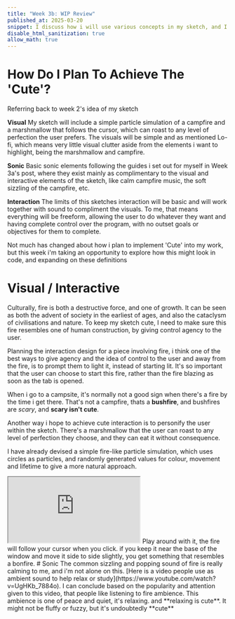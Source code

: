 ```yaml
---
title: "Week 3b: WIP Review"
published_at: 2025-03-20
snippet: I discuss how i will use various concepts in my sketch, and I discuss my current progress
disable_html_sanitization: true
allow_math: true
---
```

# How Do I Plan To Achieve The 'Cute'?
Referring back to week 2's idea of my sketch

**Visual**
My sketch will include a simple particle simulation of a campfire and a marshmallow that follows the cursor, which can roast to any level of perfection the user prefers. The visuals will be simple and as mentioned Lo-fi, which means very little visual clutter aside from the elements i want to highlight, being the marshmallow and campfire.

**Sonic**
Basic sonic elements following the guides i set out for myself in Week 3a's post, where they exist mainly as complimentary to the visual and interactive elements of the sketch, like calm campfire music, the soft sizzling of the campfire, etc.

**Interaction**
The limits of this sketches interaction will be basic and will work together with sound to compliment the visuals. To me, that means everything will be freeform, allowing the user to do whatever they want and having complete control over the program, with no outset goals or objectives for them to complete.

Not much has changed about how i plan to implement 'Cute' into my work, but this week i'm taking an opportunity to explore how this might look in code, and expanding on these definitions

# Visual / Interactive
Culturally, fire is both a destructive force, and one of growth. It can be seen as both the advent of society in the earliest of ages, and also the cataclysm of civilisations and nature. To keep my sketch cute, I need to make sure this fire resembles one of human construction, by giving control agency to the user.

Planning the interaction design for a piece involving fire, i think one of the best ways to give agency and the idea of control to the user and away from the fire, is to prompt them to light it, instead of starting lit. It's so important that the user can choose to start this fire, rather than the fire blazing as soon as the tab is opened. 

When i go to a campsite, it's normally not a good sign when there's a fire by the time i get there. That's not a campfire, thats a **bushfire**, and bushfires are *scary*, and **scary isn't cute**.

Another way i hope to achieve cute interaction is to personify the user within the sketch. There's a marshmallow that the user can roast to any level of perfection they choose, and they can eat it without consequence. 

I have already devised a simple fire-like particle simulation, which uses circles as particles, and randomly generated values for colour, movement and lifetime to give a more natural approach.

<iframe id = "Fire-Simulation" src ="https://editor.p5js.org/TravvDogg/full/rVA0Dbdvi"></iframe>
<script type="module">
    console.log (`hello world! 🚀`)

    const iframe  = document.getElementById (`Fire-Simulation`)
    iframe.width  = iframe.parentNode.scrollWidth
    iframe.height = iframe.width * 9 / 16 + 42
</script>
Play around with it, the fire will follow your cursor when you click. if you keep it near the base of the window and move it side to side slightly, you get something that resembles a bonfire.
# Sonic
The common sizzling and popping sound of fire is really calming to me, and i'm not alone on this. [Here is a video people use as ambient sound to help relax or study](https://www.youtube.com/watch?v=UgHKb_7884o). I can conclude based on the popularity and attention given to this video, that people like listening to fire ambience. This ambience is one of peace and quiet, it's relaxing. and **relaxing is cute**. It might not be fluffy or fuzzy, but it's undoubtedly **cute**